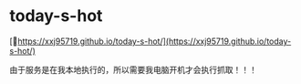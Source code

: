 # today-s-hot


[🔗https://xxj95719.github.io/today-s-hot/](https://xxj95719.github.io/today-s-hot/)

由于服务是在我本地执行的，所以需要我电脑开机才会执行抓取！！！